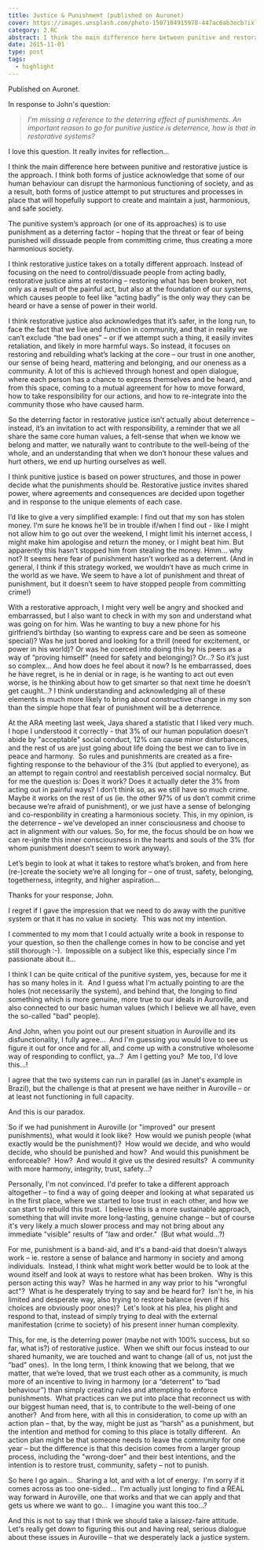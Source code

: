 ```yaml
---
title: Justice & Punishment (published on Auronet)
cover: https://images.unsplash.com/photo-1507184915978-447ac6ab3ecb?ixlib=rb-0.3.5&s=e1f0e60b77167b3ab7383ad81e2e3435&auto=format&fit=crop&w=1440&h=900
category: 2.RC
abstract: I think the main difference here between punitive and restorative justice is the approach.
date: 2015-11-01
type: post
tags:
  - highlight
---
```


Published on Auronet.

In response to John's question:

> _I'm missing a reference to the deterring effect of punishments. An important reason to go for punitive justice is deterrence, how is that in restorative systems?_

I love this question. It really invites for reflection...

I think the main difference here between punitive and restorative justice is the approach. I think both forms of justice acknowledge that some of our human behaviour can disrupt the harmonious functioning of society, and as a result, both forms of justice attempt to put structures and processes in place that will hopefully support to create and maintain a just, harmonious, and safe society.

The punitive system’s approach (or one of its approaches) is to use punishment as a deterring factor – hoping that the threat or fear of being punished will dissuade people from committing crime, thus creating a more harmonious society.

I think restorative justice takes on a totally different approach. Instead of focusing on the need to control/dissuade people from acting badly, restorative justice aims at restoring – restoring what has been broken, not only as a result of the painful act, but also at the foundation of our systems, which causes people to feel like “acting badly” is the only way they can be heard or have a sense of power in their world.

I think restorative justice also acknowledges that it’s safer, in the long run, to face the fact that we live and function in community, and that in reality we can’t exclude “the bad ones” – or if we attempt such a thing, it easily invites retaliation, and likely in more harmful ways. So instead, it focuses on restoring and rebuilding what’s lacking at the core – our trust in one another, our sense of being heard, mattering and belonging, and our oneness as a community. A lot of this is achieved through honest and open dialogue, where each person has a chance to express themselves and be heard, and from this space, coming to a mutual agreement for how to move forward, how to take responsibility for our actions, and how to re-integrate into the community those who have caused harm.

So the deterring factor in restorative justice isn’t actually about deterrence – instead, it’s an invitation to act with responsibility, a reminder that we all share the same core human values, a felt-sense that when we know we belong and matter, we naturally want to contribute to the well-being of the whole, and an understanding that when we don’t honour these values and hurt others, we end up hurting ourselves as well.

I think punitive justice is based on power structures, and those in power decide what the punishments should be. Restorative justice invites shared power, where agreements and consequences are decided upon together and in response to the unique elements of each case.

I’d like to give a very simplified example: I find out that my son has stolen money. I’m sure he knows he’ll be in trouble if/when I find out - like I might not allow him to go out over the weekend, I might limit his internet access, I might make him apologise and return the money, or I might beat him. But apparently this hasn’t stopped him from stealing the money. Hmm… why not? It seems here fear of punishment hasn’t worked as a deterrent. (And in general, I think if this strategy worked, we wouldn’t have as much crime in the world as we have. We seem to have a lot of punishment and threat of punishment, but it doesn’t seem to have stopped people from committing crime!)

With a restorative approach, I might very well be angry and shocked and embarrassed, but I also want to check in with my son and understand what was going on for him. Was he wanting to buy a new phone for his girlfriend’s birthday (so wanting to express care and be seen as someone special)? Was he just bored and looking for a thrill (need for excitement, or power in his world)? Or was he coerced into doing this by his peers as a way of “proving himself” (need for safety and belonging)? Or...? So it’s just so complex… And how does he feel about it now? Is he embarrassed, does he have regret, is he in denial or in rage, is he wanting to act out even worse, is he thinking about how to get smarter so that next time he doesn’t get caught…? I think understanding and acknowledging all of these elements is much more likely to bring about constructive change in my son than the simple hope that fear of punishment will be a deterrence.

At the ARA meeting last week, Jaya shared a statistic that I liked very much.  I hope I understood it correctly - that 3% of our human population doesn’t abide by "acceptable" social conduct, 12% can cause minor disturbances, and the rest of us are just going about life doing the best we can to live in peace and harmony.  So rules and punishments are created as a fire-fighting response to the behaviour of the 3% (but applied to everyone), as an attempt to regain control and reestablish perceived social normalcy. But for me the question is: Does it work? Does it actually deter the 3% from acting out in painful ways? I don’t think so, as we still have so much crime. Maybe it works on the rest of us (ie. the other 97% of us don’t commit crime because we’re afraid of punishment), or we just have a sense of belonging and co-responbility in creating a harmonious society. This, in my opinion, is the deterrence – we’ve developed an inner consciousness and choose to act in alignment with our values. So, for me, the focus should be on how we can re-ignite this inner consciousness in the hearts and souls of the 3% (for whom punishment doesn’t seem to work anyway).

Let’s begin to look at what it takes to restore what’s broken, and from here (re-)create the society we’re all longing for – one of trust, safety, belonging, togetherness, integrity, and higher aspiration…

Thanks for your response, John.

I regret if I gave the impression that we need to do away with the punitive system or that it has no value in society.  This was not my intention.

I commented to my mom that I could actually write a book in response to your question, so then the challenge comes in how to be concise and yet still thorough :-).  Impossible on a subject like this, especially since I'm passionate about it...

I think I can be quite critical of the punitive system, yes, because for me it has so many holes in it.  And I guess what I'm actually pointing to are the holes (not necessarily the system), and behind that, the longing to find something which is more genuine, more true to our ideals in Auroville, and also connected to our basic human values (which I believe we all have, even the so-called "bad" people).

And John, when you point out our present situation in Auroville and its disfunctionality, I fully agree...  And I'm guessing you would love to see us figure it out for once and for all, and come up with a construtive wholesome way of responding to conflict, ya...?  Am I getting you?  Me too, I'd love this...!

I agree that the two systems can run in parallel (as in Janet's example in Brazil), but the challenge is that at present we have neither in Auroville – or at least not functioning in full capacity.

And this is our paradox.

So if we had punishment in Auroville (or "improved" our present punishments), what would it look like?  How would we punish people (what exactly would be the punishment)?  How would we decide, and who would decide, who should be punished and how?  And would this punishment be enforceable?  How?  And would it give us the desired results?  A community with more harmony, integrity, trust, safety...?

Personally, I'm not convinced. I'd prefer to take a different approach altogether – to find a way of going deeper and looking at what separated us in the first place, where we started to lose trust in each other, and how we can start to rebuild this trust.  I believe this is a more sustainable approach, something that will invite more long-lasting, genuine change – but of course it's very likely a much slower process and may not bring about any immediate "visible" results of "law and order."  (But what would...?)

For me, punishment is a band-aid, and it's a band-aid that doesn't always work – ie. restore a sense of balance and harmony in society and among individuals.  Instead, I think what might work better would be to look at the wound itself and look at ways to restore what has been broken.  Why is this person acting this way?  Was he harmed in any way prior to his "wrongful act"?  What is he desperately trying to say and be heard for?  Isn't he, in his limited and desperate way, also trying to restore balance (even if his choices are obviously poor ones)?  Let's look at his plea, his plight and respond to that, instead of simply trying to deal with the external manifestation (crime to society) of his present inner human complexity.

This, for me, is the deterring power (maybe not with 100% success, but so far, what is?) of restorative justice.  When we shift our focus instead to our shared humanity, we are touched and want to change (all of us, not just the “bad" ones).  In the long term, I think knowing that we belong, that we matter, that we’re loved, that we trust each other as a community, is much more of an incentive to living in harmony (or a “deterrent” to “bad behaviour”) than simply creating rules and attempting to enforce punishments.  What practices can we put into place that reconnect us with our biggest human need, that is, to contribute to the well-being of one another?  And from here, with all this in consideration, to come up with an action plan – that, by the way, might be just as “harsh” as a punishment, but the intention and method for coming to this place is totally different.  An action plan might be that someone needs to leave the community for one year – but the difference is that this decision comes from a larger group process, including the "wrong-doer" and their best intentions, and the intention is to restore trust, community, safety – not to punish.

So here I go again...  Sharing a lot, and with a lot of energy.  I'm sorry if it comes across as too one-sided...  I'm actually just longing to find a REAL way forward in Auroville, one that works and that we can apply and that gets us where we want to go...  I imagine you want this too...?

And this is not to say that I think we should take a laissez-faire attitude.  Let's really get down to figuring this out and having real, serious dialogue about these issues in Auroville – that we desperately lack a justice system.

